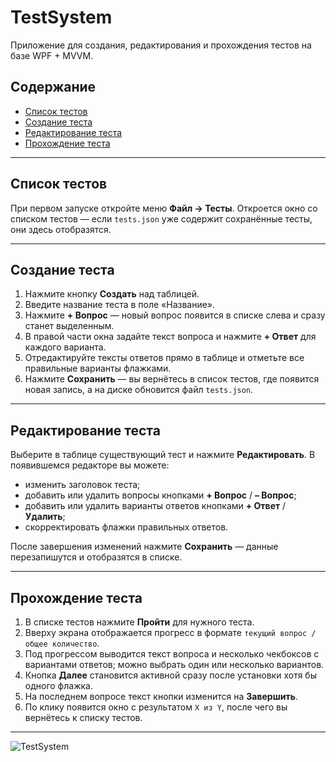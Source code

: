 # TestSystem

Приложение для создания, редактирования и прохождения тестов на базе WPF + MVVM.

## Содержание

- [Список тестов](#список-тестов)  
- [Создание теста](#создание-теста)  
- [Редактирование теста](#редактирование-теста)  
- [Прохождение теста](#прохождение-теста)  

---

## Список тестов

При первом запуске откройте меню **Файл → Тесты**. Откроется окно со списком тестов — если `tests.json` уже содержит сохранённые тесты, они здесь отобразятся.

---

## Создание теста

1. Нажмите кнопку **Создать** над таблицей.  
2. Введите название теста в поле «Название».  
3. Нажмите **+ Вопрос** — новый вопрос появится в списке слева и сразу станет выделенным.  
4. В правой части окна задайте текст вопроса и нажмите **+ Ответ** для каждого варианта.  
5. Отредактируйте тексты ответов прямо в таблице и отметьте все правильные варианты флажками.  
6. Нажмите **Сохранить** — вы вернётесь в список тестов, где появится новая запись, а на диске обновится файл `tests.json`.

---

## Редактирование теста

Выберите в таблице существующий тест и нажмите **Редактировать**. В появившемся редакторе вы можете:

- изменить заголовок теста;  
- добавить или удалить вопросы кнопками **+ Вопрос** / **– Вопрос**;  
- добавить или удалить варианты ответов кнопками **+ Ответ** / **Удалить**;  
- скорректировать флажки правильных ответов.  

После завершения изменений нажмите **Сохранить** — данные перезапишутся и отобразятся в списке.

---

## Прохождение теста

1. В списке тестов нажмите **Пройти** для нужного теста.  
2. Вверху экрана отображается прогресс в формате `текущий вопрос / общее количество`.  
3. Под прогрессом выводится текст вопроса и несколько чекбоксов с вариантами ответов; можно выбрать один или несколько вариантов.  
4. Кнопка **Далее** становится активной сразу после установки хотя бы одного флажка.  
5. На последнем вопросе текст кнопки изменится на **Завершить**.  
6. По клику появится окно с результатом `X из Y`, после чего вы вернётесь к списку тестов.

---


![TestSystem](https://github.com/user-attachments/assets/996f074e-036c-4f82-9d82-129f64650e42)
